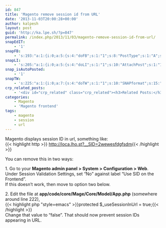 ```yaml
---
id: 847
title: 'Magento remove session id from URL'
date: '2013-11-03T20:00:28+00:00'
author: kalpesh
layout: post
guid: 'http://ka.lpe.sh/?p=847'
permalink: /index.php/2013/11/03/magento-remove-session-id-from-url/
snapEdIT:
    - '1'
snapFB:
    - 's:193:"a:1:{i:0;a:5:{s:4:"doFB";s:1:"1";s:8:"PostType";s:1:"A";s:10:"AttachPost";s:1:"1";s:10:"SNAPformat";s:56:"New post (%TITLE%) has been published on %SITENAME% blog";s:11:"isPrePosted";s:1:"1";}}";'
snapLI:
    - 's:205:"a:1:{i:0;a:5:{s:4:"doLI";s:1:"1";s:10:"AttachPost";s:1:"1";s:10:"SNAPformat";s:46:"New post has been published on %SITENAME% blog";s:11:"SNAPformatT";s:18:"New Post - %TITLE%";s:11:"isPrePosted";s:1:"1";}}";'
snap_isAutoPosted:
    - '1'
snapTW:
    - 's:225:"a:1:{i:0;a:7:{s:4:"doTW";s:1:"1";s:10:"SNAPformat";s:15:"%TITLE% - %URL%";s:8:"attchImg";s:1:"0";s:11:"isPrePosted";s:1:"1";s:8:"isPosted";s:1:"1";s:4:"pgID";s:18:"397090974050287616";s:5:"pDate";s:19:"2013-11-03 20:00:40";}}";'
crp_related_posts:
    - '<div id="crp_related" class="crp_related"><h3>Related Posts:</h3><ul><li><a href="http://ka.lpe.sh/2011/06/19/magento-get-and-set-variables-in-session/"     class="crp_title">Magento: Get and set variables in session</a></li><li><a href="http://ka.lpe.sh/2011/06/05/magento-1-5-cant-login-to-admin-panel-after-fresh-install/"     class="crp_title">Magento 1.5: Cannot login to admin panel after fresh install</a></li><li><a href="http://ka.lpe.sh/2013/07/21/magento-get-current-url/"     class="crp_title">Magento get current url with and without parameters</a></li><li><a href="http://ka.lpe.sh/2011/07/09/magento-cant-loginadd-items-in-chrome-and-ie/"     class="crp_title">Magento: Can&#8217;t login/add items in Chrome and IE</a></li><li><a href="http://ka.lpe.sh/2011/06/14/magento-get-file-paths-and-urls/"     class="crp_title">Magento get file paths and URLs</a></li></ul></div>'
categories:
    - Magento
    - 'Magento frontend'
tags:
    - magento
    - session
    - url
---
```


Magento displays session ID in url, something like:  
{{< highlight http >}} http://loca.lho.st?__SID=2wewesfdgfsdm{{< /highlight >}}

You can remove this in two ways:

1\. Go to your **Magento admin panel > System > Configuration > Web**.  
Under Session Validation Settings, set “No” against label “Use SID on the Frontend”.  
If this doesn’t work, then move to option two below.

2\. Edit the file at **app/code/core/Mage/Core/Model/App.php** (somewhere around line 222),  
{{< highlight php "style=emacs" >}}protected $_useSessionInUrl = true;{{< /highlight >}}  
Change that value to “false”. That should now prevent session IDs appearing in URL.